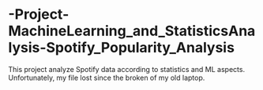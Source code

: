 # -Project-MachineLearning_and_StatisticsAnalysis-Spotify_Popularity_Analysis
This project analyze Spotify data according to statistics and ML aspects. Unfortunately, my file lost since the broken of my old laptop.
